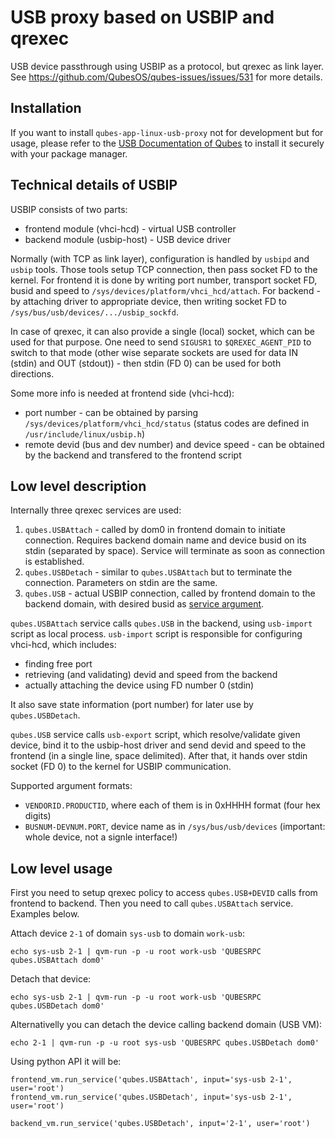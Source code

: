 USB proxy based on USBIP and qrexec
===================================

USB device passthrough using USBIP as a protocol, but qrexec as link layer.
See https://github.com/QubesOS/qubes-issues/issues/531 for more details.

Installation
------------

If you want to install `qubes-app-linux-usb-proxy` not for development but for usage,
please refer to the [USB Documentation of Qubes][documentation-usb]
to install it securely with your package manager.

Technical details of USBIP
--------------------------

USBIP consists of two parts:

- frontend module (vhci-hcd) - virtual USB controller
- backend module (usbip-host) - USB device driver

Normally (with TCP as link layer), configuration is handled by `usbipd` and
`usbip` tools. Those tools setup TCP connection, then pass socket FD to the
kernel.
For frontend it is done by writing port number, transport socket FD, busid and
speed to `/sys/devices/platform/vhci_hcd/attach`. For backend - by attaching
driver to appropriate device, then writing socket FD to
`/sys/bus/usb/devices/.../usbip_sockfd`.

In case of qrexec, it can also provide a single (local) socket, which can be
used for that purpose. One need to send `SIGUSR1` to `$QREXEC_AGENT_PID` to
switch to that mode (other wise separate sockets are used for data IN (stdin)
and OUT (stdout)) - then stdin (FD 0) can be used for both directions.

Some more info is needed at frontend side (vhci-hcd):

 - port number - can be obtained by parsing
`/sys/devices/platform/vhci_hcd/status` (status codes are defined in
`/usr/include/linux/usbip.h`)
 - remote devid (bus and dev number) and device speed - can be obtained by the
 backend and transfered to the frontend script


Low level description
---------------------

Internally three qrexec services are used:

1. `qubes.USBAttach` - called by dom0 in frontend domain to initiate
   connection. Requires backend domain name and device busid on its stdin
   (separated by space). Service will terminate as soon as connection is
   established.
2. `qubes.USBDetach` - similar to `qubes.USBAttach` but to terminate the
   connection. Parameters on stdin are the same.
3. `qubes.USB` - actual USBIP connection, called by frontend domain to the
   backend domain, with desired busid as 
   [service argument](https://github.com/QubesOS/qubes-issues/issues/1876).


`qubes.USBAttach` service calls `qubes.USB` in the backend, using `usb-import`
script as local process. `usb-import` script is responsible for configuring vhci-hcd,
which includes:

- finding free port
- retrieving (and validating) devid and speed from the backend
- actually attaching the device using FD number 0 (stdin)

It also save state information (port number) for later use by `qubes.USBDetach`.

`qubes.USB` service calls `usb-export` script, which resolve/validate given
device, bind it to the usbip-host driver and send devid and speed to the
frontend (in a single line, space delimited). After that, it hands over stdin
socket (FD 0) to the kernel for USBIP communication. 

Supported argument formats:
 - `VENDORID.PRODUCTID`, where each of them is in 0xHHHH format (four hex digits)
 - `BUSNUM-DEVNUM.PORT`, device name as in `/sys/bus/usb/devices` (important:
   whole device, not a signle interface!)

Low level usage
---------------

First you need to setup qrexec policy to access `qubes.USB+DEVID` calls from
frontend to backend. Then you need to call `qubes.USBAttach` service. Examples
below.

Attach device `2-1` of domain `sys-usb` to domain `work-usb`:

    echo sys-usb 2-1 | qvm-run -p -u root work-usb 'QUBESRPC qubes.USBAttach dom0'

Detach that device:

    echo sys-usb 2-1 | qvm-run -p -u root work-usb 'QUBESRPC qubes.USBDetach dom0'

Alternativelly you can detach the device calling backend domain (USB VM):

    echo 2-1 | qvm-run -p -u root sys-usb 'QUBESRPC qubes.USBDetach dom0'

Using python API it will be:

    frontend_vm.run_service('qubes.USBAttach', input='sys-usb 2-1', user='root')
    frontend_vm.run_service('qubes.USBDetach', input='sys-usb 2-1', user='root')

    backend_vm.run_service('qubes.USBDetach', input='2-1', user='root')

[documentation-usb]: https://www.qubes-os.org/doc/usb/
